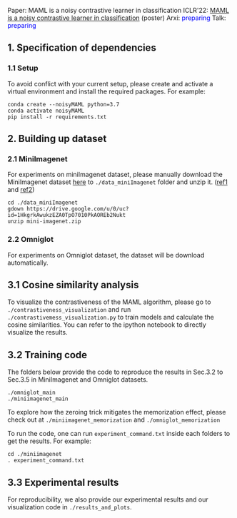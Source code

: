 Paper: MAML is a noisy contrastive learner in classification
ICLR'22: [MAML is a noisy contrastive learner in classification](https://openreview.net/forum?id=LDAwu17QaJz) (poster)
Arxi: <span style="color:blue">preparing</span>
Talk: <span style="color:blue">preparing</span>

## 1. Specification of dependencies

### 1.1 Setup
To avoid conflict with your current setup, please create and activate a virtual environment and install the required packages. For example:
```
conda create --noisyMAML python=3.7
conda activate noisyMAML
pip install -r requirements.txt
```

## 2. Building up dataset

### 2.1 MiniImagenet
For experiments on miniImagenet dataset, please manually download the MiniImagenet dataset [here](https://drive.google.com/open?id=1HkgrkAwukzEZA0TpO7010PkAOREb2Nuk) to `./data_miniImagenet` folder and unzip it. ([ref1](https://github.com/dragen1860/MAML-Pytorch) and [ref2](https://github.com/dragen1860/LearningToCompare-Pytorch/issues/4))

```
cd ./data_miniImagenet
gdown https://drive.google.com/u/0/uc?id=1HkgrkAwukzEZA0TpO7010PkAOREb2Nukt
unzip mini-imagenet.zip
```

### 2.2 Omniglot
For experiments on Omniglot dataset, the dataset will be download automatically.

## 3.1 Cosine similarity analysis
To visualize the contrastiveness of the MAML algorithm, please go to ```./contrastiveness_visualization``` and run ```./contrastivemess_visualization.py``` to train models and calculate the cosine similarities. You can refer to the ipython notebook to directly visualize the results.

## 3.2 Training code
The folders below provide the code to reproduce the results in Sec.3.2 to Sec.3.5 in MiniImagenet and Omniglot datasets.
```
./omniglot_main
./miniimagenet_main
```

To explore how the zeroing trick mitigates the memorization effect, please check out at ```./miniimagenet_memorization``` and ```./omniglot_memorization```

To run the code, one can run ```experiment_command.txt``` inside each folders to get the results. For example:
```
cd ./miniimagenet
. experiment_command.txt
```

## 3.3 Experimental results
For reproducibility, we also provide our experimental results and our visualization code in ```./results_and_plots```.